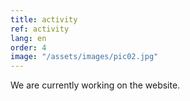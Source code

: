 ```yaml
---
title: activity
ref: activity
lang: en
order: 4
image: "/assets/images/pic02.jpg"
---
```


We are currently working on the website.
